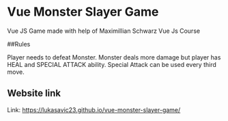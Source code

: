 # Vue Monster Slayer Game

Vue JS Game made with help of Maximillian Schwarz Vue Js Course

##Rules

Player needs to defeat Monster. Monster deals more damage but player has HEAL and SPECIAL ATTACK ability.
Special Attack can be used every third move. 

## Website link

Link: https://lukasavic23.github.io/vue-monster-slayer-game/




